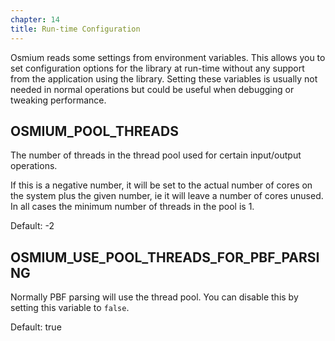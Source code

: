 ```yaml
---
chapter: 14
title: Run-time Configuration
---
```


Osmium reads some settings from environment variables. This allows you to set
configuration options for the library at run-time without any support from the
application using the library. Setting these variables is usually not needed
in normal operations but could be useful when debugging or tweaking
performance.

## OSMIUM_POOL_THREADS

The number of threads in the thread pool used for certain input/output
operations.

If this is a negative number, it will be set to the actual number of cores on
the system plus the given number, ie it will leave a number of cores unused. In
all cases the minimum number of threads in the pool is 1.

Default: -2

## OSMIUM_USE_POOL_THREADS_FOR_PBF_PARSING

Normally PBF parsing will use the thread pool. You can disable this by setting
this variable to `false`.

Default: true

